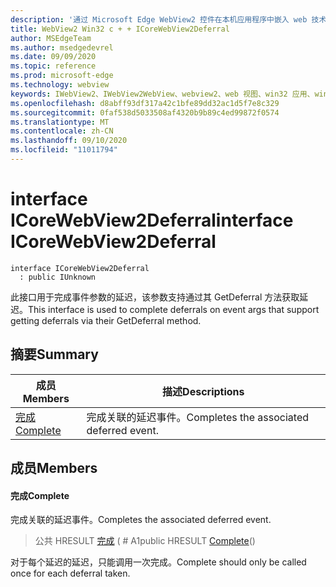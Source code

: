 ```yaml
---
description: '通过 Microsoft Edge WebView2 控件在本机应用程序中嵌入 web 技术 (HTML、CSS 和 JavaScript) '
title: WebView2 Win32 c + + ICoreWebView2Deferral
author: MSEdgeTeam
ms.author: msedgedevrel
ms.date: 09/09/2020
ms.topic: reference
ms.prod: microsoft-edge
ms.technology: webview
keywords: IWebView2、IWebView2WebView、webview2、web 视图、win32 应用、win32、edge、ICoreWebView2、ICoreWebView2Controller、浏览器控件、边缘 html、ICoreWebView2Deferral
ms.openlocfilehash: d8abff93df317a42c1bfe89dd32ac1d5f7e8c329
ms.sourcegitcommit: 0faf538d5033508af4320b9b89c4ed99872f0574
ms.translationtype: MT
ms.contentlocale: zh-CN
ms.lasthandoff: 09/10/2020
ms.locfileid: "11011794"
---
```

# <span data-ttu-id="d95ca-104">interface ICoreWebView2Deferral</span><span class="sxs-lookup"><span data-stu-id="d95ca-104">interface ICoreWebView2Deferral</span></span> 

```
interface ICoreWebView2Deferral
  : public IUnknown
```

<span data-ttu-id="d95ca-105">此接口用于完成事件参数的延迟，该参数支持通过其 GetDeferral 方法获取延迟。</span><span class="sxs-lookup"><span data-stu-id="d95ca-105">This interface is used to complete deferrals on event args that support getting deferrals via their GetDeferral method.</span></span>

## <span data-ttu-id="d95ca-106">摘要</span><span class="sxs-lookup"><span data-stu-id="d95ca-106">Summary</span></span>

 <span data-ttu-id="d95ca-107">成员</span><span class="sxs-lookup"><span data-stu-id="d95ca-107">Members</span></span>                        | <span data-ttu-id="d95ca-108">描述</span><span class="sxs-lookup"><span data-stu-id="d95ca-108">Descriptions</span></span>
--------------------------------|---------------------------------------------
[<span data-ttu-id="d95ca-109">完成</span><span class="sxs-lookup"><span data-stu-id="d95ca-109">Complete</span></span>](#complete) | <span data-ttu-id="d95ca-110">完成关联的延迟事件。</span><span class="sxs-lookup"><span data-stu-id="d95ca-110">Completes the associated deferred event.</span></span>

## <span data-ttu-id="d95ca-111">成员</span><span class="sxs-lookup"><span data-stu-id="d95ca-111">Members</span></span>

#### <span data-ttu-id="d95ca-112">完成</span><span class="sxs-lookup"><span data-stu-id="d95ca-112">Complete</span></span> 

<span data-ttu-id="d95ca-113">完成关联的延迟事件。</span><span class="sxs-lookup"><span data-stu-id="d95ca-113">Completes the associated deferred event.</span></span>

> <span data-ttu-id="d95ca-114">公共 HRESULT [完成](#complete) ( # A1</span><span class="sxs-lookup"><span data-stu-id="d95ca-114">public HRESULT [Complete](#complete)()</span></span>

<span data-ttu-id="d95ca-115">对于每个延迟的延迟，只能调用一次完成。</span><span class="sxs-lookup"><span data-stu-id="d95ca-115">Complete should only be called once for each deferral taken.</span></span>

